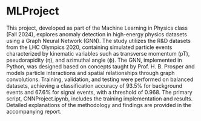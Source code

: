 # MLProject
This project, developed as part of the Machine Learning in Physics class (Fall 2024), explores anomaly detection in high-energy physics datasets using a Graph Neural Network (GNN). The study utilizes the R&D datasets from the LHC Olympics 2020, containing simulated particle events characterized by kinematic variables such as transverse momentum (pT), pseudorapidity (η), and azimuthal angle (ϕ). The GNN, implemented in Python, was designed based on concepts taught by Prof. H. B. Prosper and models particle interactions and spatial relationships through graph convolutions. Training, validation, and testing were performed on balanced datasets, achieving a classification accuracy of 93.5% for background events and 67.6% for signal events, with a threshold of 0.968. The primary script, CNNProject.ipynb, includes the training implementation and results. Detailed explanations of the methodology and findings are provided in the accompanying report.